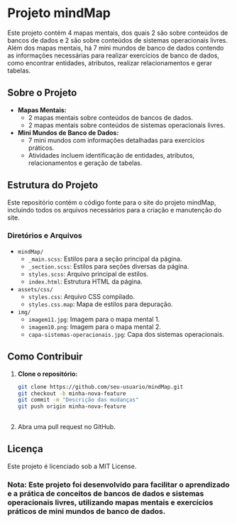 # Projeto mindMap

Este projeto contém 4 mapas mentais, dos quais 2 são sobre conteúdos de bancos de dados e 2 são sobre conteúdos de sistemas operacionais livres. Além dos mapas mentais, há 7 mini mundos de banco de dados contendo as informações necessárias para realizar exercícios de banco de dados, como encontrar entidades, atributos, realizar relacionamentos e gerar tabelas.

## Sobre o Projeto

- **Mapas Mentais:**
  - 2 mapas mentais sobre conteúdos de bancos de dados.
  - 2 mapas mentais sobre conteúdos de sistemas operacionais livres.
- **Mini Mundos de Banco de Dados:**
  - 7 mini mundos com informações detalhadas para exercícios práticos.
  - Atividades incluem identificação de entidades, atributos, relacionamentos e geração de tabelas.

## Estrutura do Projeto

Este repositório contém o código fonte para o site do projeto mindMap, incluindo todos os arquivos necessários para a criação e manutenção do site.

### Diretórios e Arquivos

- `mindMap/`
  - `_main.scss`: Estilos para a seção principal da página.
  - `_section.scss`: Estilos para seções diversas da página.
  - `styles.scss`: Arquivo principal de estilos.
  - `index.html`: Estrutura HTML da página.
- `assets/css/`
  - `styles.css`: Arquivo CSS compilado.
  - `styles.css.map`: Mapa de estilos para depuração.
- `img/`
  - `imagem11.jpg`: Imagem para o mapa mental 1.
  - `imagem10.png`: Imagem para o mapa mental 2.
  - `capa-sistemas-operacionais.jpg`: Capa dos sistemas operacionais.

## Como Contribuir

1. **Clone o repositório:**
   ```bash
   git clone https://github.com/seu-usuario/mindMap.git
   git checkout -b minha-nova-feature
   git commit -m "Descrição das mudanças"
   git push origin minha-nova-feature
  
2. Abra uma pull request no GitHub.

## Licença
Este projeto é licenciado sob a MIT License.

### Nota: Este projeto foi desenvolvido para facilitar o aprendizado e a prática de conceitos de bancos de dados e sistemas operacionais livres, utilizando mapas mentais e exercícios práticos de mini mundos de banco de dados.